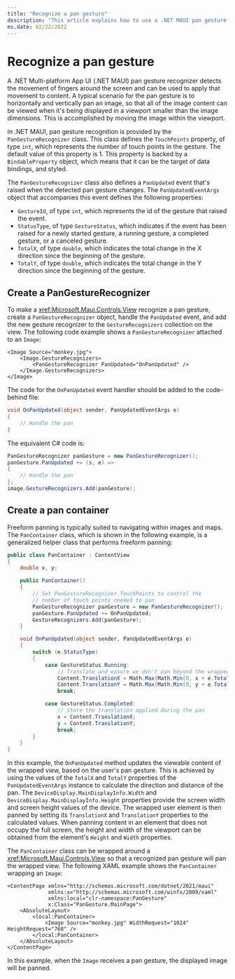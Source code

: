 ```yaml
---
title: "Recognize a pan gesture"
description: "This article explains how to use a .NET MAUI pan gesture to horizontally and vertically pan an image, so that all of the image content can be viewed when it's being displayed in a viewport smaller than the image dimensions."
ms.date: 02/22/2022
---
```


# Recognize a pan gesture

A .NET Multi-platform App UI (.NET MAUI) pan gesture recognizer detects the movement of fingers around the screen and can be used to apply that movement to content. A typical scenario for the pan gesture is to horizontally and vertically pan an image, so that all of the image content can be viewed when it's being displayed in a viewport smaller than the image dimensions. This is accomplished by moving the image within the viewport.

In .NET MAUI, pan gesture recognition is provided by the `PanGestureRecognizer` class. This class defines the `TouchPoints` property, of type `int`, which represents the number of touch points in the gesture. The default value of this property is 1. This property is backed by a `BindableProperty` object, which means that it can be the target of data bindings, and styled.

The `PanGestureRecognizer` class also defines a `PanUpdated` event that's raised when the detected pan gesture changes. The `PanUpdatedEventArgs` object that accompanies this event defines the following properties:

- `GestureId`, of type `int`, which represents the id of the gesture that raised the event.
- `StatusType`, of type `GestureStatus`, which indicates if the event has been raised for a newly started gesture, a running gesture, a completed gesture, or a canceled gesture.
- `TotalX`, of type `double`, which indicates the total change in the X direction since the beginning of the gesture.
- `TotalY`, of type `double`, which indicates the total change in the Y direction since the beginning of the gesture.

## Create a PanGestureRecognizer

To make a <xref:Microsoft.Maui.Controls.View> recognize a pan gesture, create a `PanGestureRecognizer` object, handle the `PanUpdated` event, and add the new gesture recognizer to the `GestureRecognizers` collection on the view. The following code example shows a `PanGestureRecognizer` attached to an `Image`:

```xaml
<Image Source="monkey.jpg">
    <Image.GestureRecognizers>
        <PanGestureRecognizer PanUpdated="OnPanUpdated" />
    </Image.GestureRecognizers>
</Image>
```

The code for the `OnPanUpdated` event handler should be added to the code-behind file:

```csharp
void OnPanUpdated(object sender, PanUpdatedEventArgs e)
{
    // Handle the pan
}
```

The equivalent C# code is:

```csharp
PanGestureRecognizer panGesture = new PanGestureRecognizer();
panGesture.PanUpdated += (s, e) =>
{
    // Handle the pan
};
image.GestureRecognizers.Add(panGesture);
```

## Create a pan container

Freeform panning is typically suited to navigating within images and maps. The `PanContainer` class, which is shown in the following example, is a generalized helper class that performs freeform panning:

```csharp
public class PanContainer : ContentView
{
    double x, y;

    public PanContainer()
    {
        // Set PanGestureRecognizer.TouchPoints to control the
        // number of touch points needed to pan
        PanGestureRecognizer panGesture = new PanGestureRecognizer();
        panGesture.PanUpdated += OnPanUpdated;
        GestureRecognizers.Add(panGesture);
    }

    void OnPanUpdated(object sender, PanUpdatedEventArgs e)
    {
        switch (e.StatusType)
        {
            case GestureStatus.Running:
                // Translate and ensure we don't pan beyond the wrapped user interface element bounds.
                Content.TranslationX = Math.Max(Math.Min(0, x + e.TotalX), -Math.Abs(Content.Width - DeviceDisplay.MainDisplayInfo.Width));
                Content.TranslationY = Math.Max(Math.Min(0, y + e.TotalY), -Math.Abs(Content.Height - DeviceDisplay.MainDisplayInfo.Height));
                break;

            case GestureStatus.Completed:
                // Store the translation applied during the pan
                x = Content.TranslationX;
                y = Content.TranslationY;
                break;
        }
    }
}
```

In this example, the `OnPanUpdated` method updates the viewable content of the wrapped view, based on the user's pan gesture. This is achieved by using the values of the `TotalX` and `TotalY` properties of the `PanUpdatedEventArgs` instance to calculate the direction and distance of the pan. The `DeviceDisplay.MainDisplayInfo.Width` and `DeviceDisplay.MainDisplayInfo.Height` properties provide the screen width and screen height values of the device. The wrapped user element is then panned by setting its `TranslationX` and `TranslationY` properties to the calculated values. When panning content in an element that does not occupy the full screen, the height and width of the viewport can be obtained from the element's `Height` and `Width` properties.

The `PanContainer` class can be wrapped around a <xref:Microsoft.Maui.Controls.View> so that a recognized pan gesture will pan the wrapped view. The following XAML example shows the `PanContainer` wrapping an `Image`:

```xaml
<ContentPage xmlns="http://schemas.microsoft.com/dotnet/2021/maui"
             xmlns:x="http://schemas.microsoft.com/winfx/2009/xaml"
             xmlns:local="clr-namespace:PanGesture"
             x:Class="PanGesture.MainPage">
    <AbsoluteLayout>
        <local:PanContainer>
            <Image Source="monkey.jpg" WidthRequest="1024" HeightRequest="768" />
        </local:PanContainer>
    </AbsoluteLayout>
</ContentPage>
```

In this example, when the `Image` receives a pan gesture, the displayed image will be panned.
